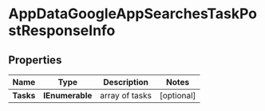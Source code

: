 # AppDataGoogleAppSearchesTaskPostResponseInfo


## Properties

| Name | Type | Description | Notes |
|------------ | ------------- | ------------- | -------------|
**Tasks** | **IEnumerable<AppDataGoogleAppSearchesTaskPostTaskInfo>** | array of tasks |[optional]|